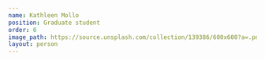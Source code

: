 ```yaml
---
name: Kathleen Mollo
position: Graduate student
order: 6
image_path: https://source.unsplash.com/collection/139386/600x600?a=.png
layout: person
---
```

